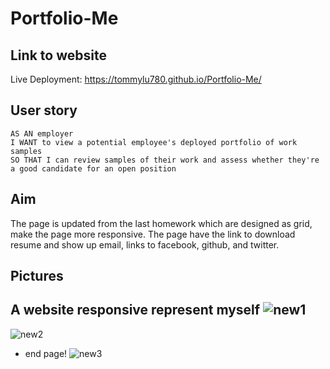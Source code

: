 # Portfolio-Me
## Link to website
Live Deployment: https://tommylu780.github.io/Portfolio-Me/
## User story
```
AS AN employer
I WANT to view a potential employee's deployed portfolio of work samples
SO THAT I can review samples of their work and assess whether they're a good candidate for an open position
```
## Aim
The page is updated from the last homework which are designed as grid, make the page more responsive. The page have
the link to download resume and show up email, links to facebook, github, and twitter.
## Pictures
A website responsive represent myself
![new1](https://user-images.githubusercontent.com/53459495/115855586-c4338280-a46e-11eb-9d88-593ea174d7bd.PNG)
-
![new2](https://user-images.githubusercontent.com/53459495/115855644-d6adbc00-a46e-11eb-9a0a-f9949ec7cec9.PNG)
- end page!
![new3](https://user-images.githubusercontent.com/53459495/115855660-dad9d980-a46e-11eb-8a36-5b71e3e923c1.PNG)
